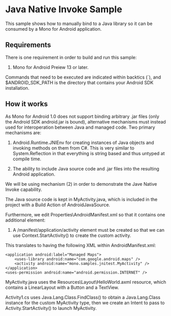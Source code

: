 Java Native Invoke Sample
=========================

This sample shows how to manually bind to a Java library so it can
be consumed by a Mono for Android application.

Requirements
------------

There is one requirement in order to build and run this sample:

 1. Mono for Android Preiew 13 or later.

Commands that need to be executed are indicated within backtics (`),
and $ANDROID_SDK_PATH is the directory that contains your Android SDK
installation.

How it works
------------

As Mono for Android 1.0 does not support binding arbitrary .jar
files (only the Android SDK android.jar is bound), alternative
mechanisms must instead used for interoperation between Java and
managed code.  Two primary mechanisms are:

 1. Android.Runtime.JNIEnv for creating instances of Java objects and
    invoking methods on them from C#.  This is very similar to
    System.Reflection in that everything is string based and thus
    untyped at compile time.

 2. The ability to include Java source code and .jar files into the
    resulting Android application.

We will be using mechanism (2) in order to demonstrate the Jave Native Invoke capability.

The Java source code is kept in MyActivity.java, which is included
in the project with a Build Action of AndroidJavaSource.

Furthermore, we edit Properties\AndroidManifest.xml so that it
contains one additional element:

1. A /manifest/application/activity element must be created so that
    we can use Context.StartActivity() to create the custom activity.

This translates to having the following XML within
AndroidManifest.xml:

	<application android:label="Managed Maps">
		<uses-library android:name="com.google.android.maps" />
		<activity android:name="mono.samples.jnitest.MyActivity" />
	</application>
	<uses-permission android:name="android.permission.INTERNET" />

MyActivity.java uses the Resources\Layout\HelloWorld.axml resource, which
contains a LinearLayout with a Button and a TextView.

Activity1.cs uses Java.Lang.Class.FindClass() to obtain a
Java.Lang.Class instance for the custom MyActivity type, then we
create an Intent to pass to Activity.StartActivity() to launch
MyActivity.
